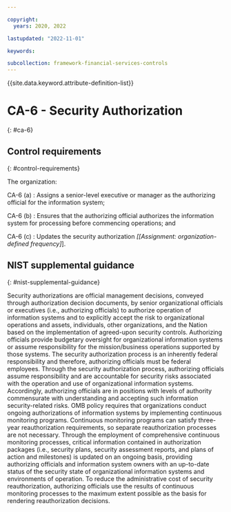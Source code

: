 ```yaml
---

copyright:
  years: 2020, 2022

lastupdated: "2022-11-01"

keywords:

subcollection: framework-financial-services-controls
---
```


{{site.data.keyword.attribute-definition-list}}

               
# CA-6 - Security Authorization
{: #ca-6}

## Control requirements
{: #control-requirements}

The organization:

CA-6 (a)
    : Assigns a senior-level executive or manager as the authorizing official for the information system;

CA-6 (b)
    : Ensures that the authorizing official authorizes the information system for processing before commencing operations; and

CA-6 (c)
    : Updates the security authorization _[[Assignment: organization-defined frequency]_].

## NIST supplemental guidance
{: #nist-supplemental-guidance}

Security authorizations are official management decisions, conveyed through authorization decision documents, by senior organizational officials or executives (i.e., authorizing officials) to authorize operation of information systems and to explicitly accept the risk to organizational operations and assets, individuals, other organizations, and the Nation based on the implementation of agreed-upon security controls. Authorizing officials provide budgetary oversight for organizational information systems or assume responsibility for the mission/business operations supported by those systems. The security authorization process is an inherently federal responsibility and therefore, authorizing officials must be federal employees. Through the security authorization process, authorizing officials assume responsibility and are accountable for security risks associated with the operation and use of organizational information systems. Accordingly, authorizing officials are in positions with levels of authority commensurate with understanding and accepting such information security-related risks. OMB policy requires that organizations conduct ongoing authorizations of information systems by implementing continuous monitoring programs. Continuous monitoring programs can satisfy three-year reauthorization requirements, so separate reauthorization processes are not necessary. Through the employment of comprehensive continuous monitoring processes, critical information contained in authorization packages (i.e., security plans, security assessment reports, and plans of action and milestones) is updated on an ongoing basis, providing authorizing officials and information system owners with an up-to-date status of the security state of organizational information systems and environments of operation. To reduce the administrative cost of security reauthorization, authorizing officials use the results of continuous monitoring processes to the maximum extent possible as the basis for rendering reauthorization decisions.





